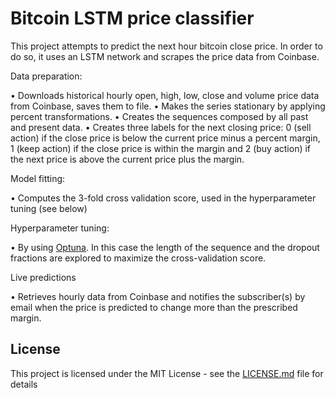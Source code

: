 # Bitcoin LSTM price classifier


This project attempts to predict the next hour bitcoin close price. In order to do so, it uses an LSTM network and scrapes the price data from Coinbase. 

Data preparation:

•	Downloads historical hourly open, high, low, close and volume price data from Coinbase, saves them to file.
•	Makes the series stationary by applying percent transformations.
•	Creates the sequences composed by all past and present data.
•	Creates three labels for the next closing price: 0 (sell action) if the close price is below the current price minus a percent margin, 1 (keep action) if the close price is within the margin and 2 (buy action) if the next price is above the current price plus the margin.

Model fitting:

•	Computes the 3-fold cross validation score, used in the hyperparameter tuning (see below)

Hyperparameter tuning:

•	By using [Optuna](https://github.com/optuna/optuna). In this case the length of the sequence and the dropout fractions are explored to maximize the cross-validation score.

Live predictions

•	Retrieves hourly data from Coinbase and notifies the subscriber(s) by email when the price is predicted to change more than the prescribed margin.


## License

This project is licensed under the MIT License - see the [LICENSE.md](LICENSE.md) file for details
